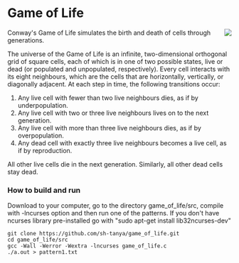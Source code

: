 # Game of Life
<img align="right" img src="https://lh3.googleusercontent.com/C6HkzTZOrAtlLPkY6tHcUQMX1BoahTG_Gt4ueO_G0dV-J6dqSbT7ElD6Ddg_vg2cNI1D9cIBQMUNaPWIkPrqGVpbE9RY_9Q3Fn0k" />
Conway's Game of Life simulates the birth and death of cells through generations.

The universe of the Game of Life is an infinite, two-dimensional orthogonal grid of square cells, each of which is in one of two possible states, live or dead (or populated and unpopulated, respectively). Every cell interacts with its eight neighbours, which are the cells that are horizontally, vertically, or diagonally adjacent. At each step in time, the following transitions occur:

1. Any live cell with fewer than two live neighbours dies, as if by underpopulation.
2. Any live cell with two or three live neighbours lives on to the next generation.
3. Any live cell with more than three live neighbours dies, as if by overpopulation.
4. Any dead cell with exactly three live neighbours becomes a live cell, as if by reproduction.

All other live cells die in the next generation. Similarly, all other dead cells stay dead.

### How to build and run
Download to your computer, go to the directory game_of_life/src, compile with -lncurses option and then run one of the patterns.
If you don't have ncurses library pre-installed go with "sudo apt-get install lib32ncurses-dev"
```
git clone https://github.com/sh-tanya/game_of_life.git
cd game_of_life/src
gcc -Wall -Werror -Wextra -lncurses game_of_life.c
./a.out > pattern1.txt
```
